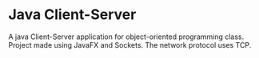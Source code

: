 # Java Client-Server 
A java Client-Server application for object-oriented programming class. Project made using JavaFX and Sockets.
The network protocol uses TCP. 
